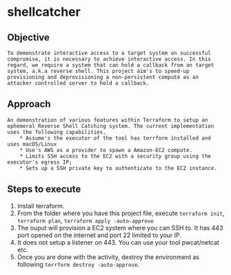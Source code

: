 # shellcatcher

## Objective  

    To demonstrate interactive access to a target system on successful compromise, it is necessary to achieve interactive access. In this regard, we require a system that can hold a callback from an target system, a.k.a reverse shell. This project aim's to speed-up provisioning and deprovisioning a non-persistent compute as an attacker controlled server to hold a callback.

## Approach

    An demonstration of various features within Terraform to setup an ephemeral Reverse Shell Catching system. The current implementation uses the following capabilities,
        * Assume's the executor of the tool has terrform installed and uses macOS/Linux
        * Use's AWS as a provider to spawn a Amazon-EC2 compute.
        * Limits SSH access to the EC2 with a security group using the executor's egress IP;
        * Sets up a SSH private key to authenticate to the EC2 instance.

## Steps to execute

 1. Install terraform.
 2. From the folder where you have this project file, execute `terraform init`, `terraform plan`, `terraform apply -auto-approve`
 3. The ouput will provision a EC2 system where you can SSH to. It has 443 port opened on the internet and port 22 limited to your IP.
 4. It does not setup a listener on 443. You can use your tool pwcat/netcat etc.
 5. Once you are done with the activity, destroy the environment as following `terrform destroy -auto-approve`.
